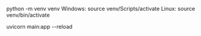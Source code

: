 python -m venv venv
Windows: source venv/Scripts/activate
Linux: source venv/bin/activate


uvicorn main:app --reload
